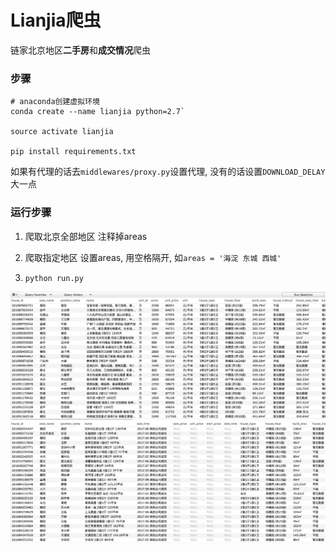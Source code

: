 # Lianjia爬虫

链家北京地区**二手房**和**成交情况**爬虫

### 步骤
```
# anaconda创建虚拟环境
conda create --name lianjia python=2.7`

source activate lianjia

pip install requirements.txt

```

如果有代理的话去`middlewares/proxy.py`设置代理, 没有的话设置`DOWNLOAD_DELAY`大一点

### 运行步骤
1. 爬取北京全部地区
注释掉areas

2. 爬取指定地区
设置areas, 用空格隔开, 如`areas = '海淀 东城 西城'`

3. `python run.py`


![二手房](images/ershoufang.png)
![成交](images/chengjiao.png)




